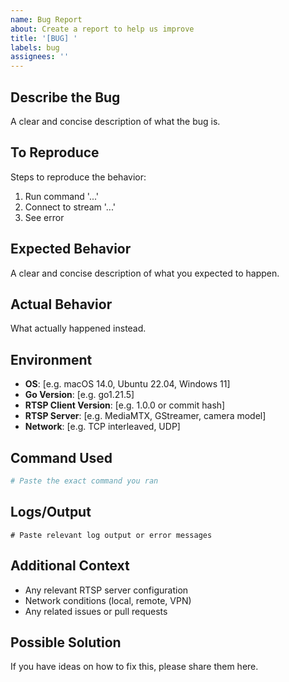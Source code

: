 ```yaml
---
name: Bug Report
about: Create a report to help us improve
title: '[BUG] '
labels: bug
assignees: ''
---
```


## Describe the Bug
A clear and concise description of what the bug is.

## To Reproduce
Steps to reproduce the behavior:
1. Run command '...'
2. Connect to stream '...'
3. See error

## Expected Behavior
A clear and concise description of what you expected to happen.

## Actual Behavior
What actually happened instead.

## Environment
- **OS**: [e.g. macOS 14.0, Ubuntu 22.04, Windows 11]
- **Go Version**: [e.g. go1.21.5]
- **RTSP Client Version**: [e.g. 1.0.0 or commit hash]
- **RTSP Server**: [e.g. MediaMTX, GStreamer, camera model]
- **Network**: [e.g. TCP interleaved, UDP]

## Command Used
```bash
# Paste the exact command you ran
```

## Logs/Output
```
# Paste relevant log output or error messages
```

## Additional Context
- Any relevant RTSP server configuration
- Network conditions (local, remote, VPN)
- Any related issues or pull requests

## Possible Solution
If you have ideas on how to fix this, please share them here.

